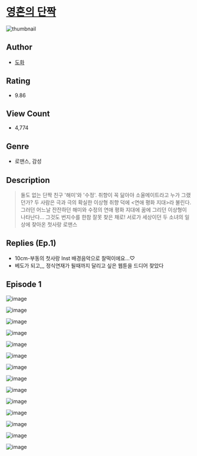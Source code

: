 # [영혼의 단짝](https://comic.naver.com/challenge/list?titleId=809943)
![thumbnail](https://image-comic.pstatic.net/user_contents_data/challenge_comic/2023/05/23/359338/upload_7363440582798435123_480x623.jpeg)

## Author
- [도화](https://comic.naver.com/artistTitle?id=359338)

## Rating
- 9.86

## View Count
- 4,774

## Genre
- 로맨스, 감성

## Description
> 둘도 없는 단짝 친구 '해미'와 '수정'. 취향이 꼭 닮아야 소울메이트라고 누가 그랬던가? 두 사람은 극과 극의 확실한 이상형 취향 덕에 <연애 평화 지대>라 불린다. 그러던 어느날 잔잔하던 해미와 수정의 연애 평화 지대에 꿈에 그리던 이상형이 나타난다... 그것도 번지수를 한참 잘못 찾은 채로! 서로가 세상이던 두 소녀의 일상에 찾아온 첫사랑 로맨스

## Replies (Ep.1)
- 10cm-부동의 첫사랑 Inst 배경음악으로 찰떡이에요...♡
- 베도가 되고,,, 정식연재가 될때까지 달리고 싶은 웹툰을 드디어 찾았다

## Episode 1
![image](https://image-comic.pstatic.net/user_contents_data/challenge_comic/2023/05/23/359338/upload_7162190393917912630.jpeg)

![image](https://image-comic.pstatic.net/user_contents_data/challenge_comic/2023/05/23/359338/upload_3918523326183072053.jpeg)

![image](https://image-comic.pstatic.net/user_contents_data/challenge_comic/2023/05/23/359338/upload_7003433202771715172.jpeg)

![image](https://image-comic.pstatic.net/user_contents_data/challenge_comic/2023/05/23/359338/upload_4063762202210231858.jpeg)

![image](https://image-comic.pstatic.net/user_contents_data/challenge_comic/2023/05/23/359338/upload_3487538072654472243.jpeg)

![image](https://image-comic.pstatic.net/user_contents_data/challenge_comic/2023/05/23/359338/upload_7292561887805845860.jpeg)

![image](https://image-comic.pstatic.net/user_contents_data/challenge_comic/2023/05/23/359338/upload_3474916757070046770.jpeg)

![image](https://image-comic.pstatic.net/user_contents_data/challenge_comic/2023/05/23/359338/upload_7234250169081280309.jpeg)

![image](https://image-comic.pstatic.net/user_contents_data/challenge_comic/2023/05/23/359338/upload_3991144970440947046.jpeg)

![image](https://image-comic.pstatic.net/user_contents_data/challenge_comic/2023/05/23/359338/upload_7364566503274000946.jpeg)

![image](https://image-comic.pstatic.net/user_contents_data/challenge_comic/2023/05/23/359338/upload_4123105254218084401.jpeg)

![image](https://image-comic.pstatic.net/user_contents_data/challenge_comic/2023/05/23/359338/upload_7363722052705019236.jpeg)

![image](https://image-comic.pstatic.net/user_contents_data/challenge_comic/2023/05/23/359338/upload_3847257595198399796.jpeg)

![image](https://image-comic.pstatic.net/user_contents_data/challenge_comic/2023/05/23/359338/upload_3761966060198376547.jpeg)
